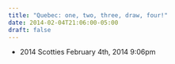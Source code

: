 ```yaml
---
title: "Quebec: one, two, three, draw, four!"
date: 2014-02-04T21:06:00-05:00
draft: false
---
```

- 2014 Scotties February 4th, 2014 9:06pm